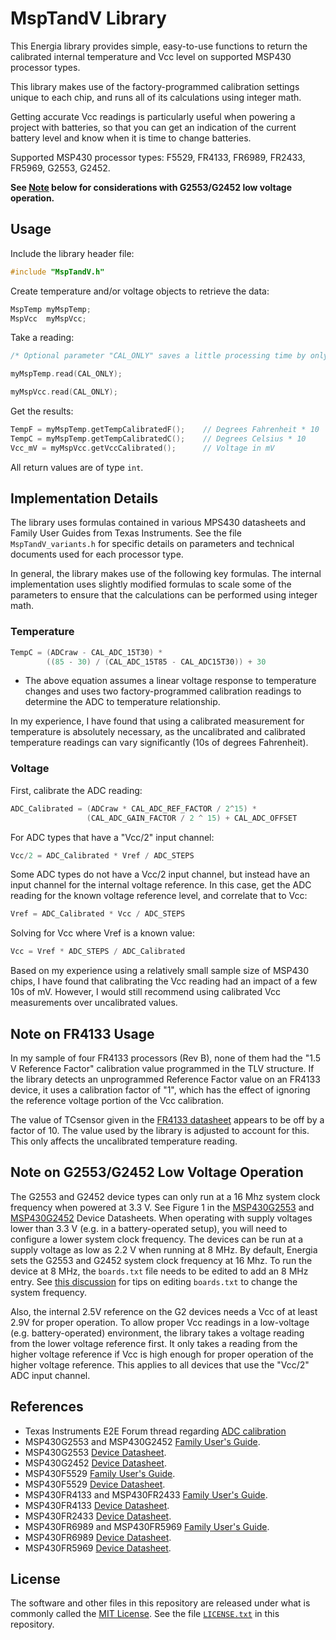 # MspTandV Library

This Energia library provides simple, easy-to-use functions to return the
calibrated internal temperature and Vcc level on supported MSP430 processor types.

This library makes use of the factory-programmed calibration settings unique to
each chip, and runs all of its calculations using integer math.

Getting accurate Vcc readings is particularly useful when powering a project
with batteries, so that you can get an indication of the current battery level
and know when it is time to change batteries.

Supported MSP430 processor types: F5529, FR4133, FR6989, FR2433, FR5969, G2553, G2452.

**See [Note](#note-on-g2553g2452-low-voltage-operation) below for considerations with G2553/G2452 low voltage operation.**

## Usage

Include the library header file:

```cpp
#include "MspTandV.h"
```

Create temperature and/or voltage objects to retrieve the data:

```cpp
MspTemp myMspTemp;
MspVcc  myMspVcc;
```

Take a reading:

```cpp
/* Optional parameter "CAL_ONLY" saves a little processing time by only calculating calibrated temperature and skipping the uncalibrated temperature calculation. */

myMspTemp.read(CAL_ONLY);

myMspVcc.read(CAL_ONLY);
```

Get the results:

```cpp
TempF = myMspTemp.getTempCalibratedF();    // Degrees Fahrenheit * 10
TempC = myMspTemp.getTempCalibratedC();    // Degrees Celsius * 10
Vcc_mV = myMspVcc.getVccCalibrated();      // Voltage in mV
```

All return values are of type `int`.

## Implementation Details

The library uses formulas contained in various MPS430 datasheets and Family
User Guides from Texas Instruments. See the file `MspTandV_variants.h` for
specific details on parameters and technical documents used for each
processor type.

In general, the library makes use of the following key formulas. The internal implementation uses slightly modified formulas to scale some of the parameters to ensure that the calculations can be performed using integer math.

### Temperature

```cpp
TempC = (ADCraw - CAL_ADC_15T30) *
        ((85 - 30) / (CAL_ADC_15T85 - CAL_ADC15T30)) + 30
```

- The above equation assumes a linear voltage response to temperature changes and uses two factory-programmed calibration readings to determine the ADC to temperature relationship.

In my experience, I have found that using a calibrated measurement for temperature is absolutely necessary, as the uncalibrated and calibrated temperature readings can vary significantly (10s of degrees Fahrenheit).

### Voltage

First, calibrate the ADC reading:

```cpp
ADC_Calibrated = (ADCraw * CAL_ADC_REF_FACTOR / 2^15) *
                 (CAL_ADC_GAIN_FACTOR / 2 ^ 15) + CAL_ADC_OFFSET
```

For ADC types that have a "Vcc/2" input channel:

```cpp
Vcc/2 = ADC_Calibrated * Vref / ADC_STEPS
```

Some ADC types do not have a Vcc/2 input channel, but instead have
an input channel for the internal voltage reference. In this case, get
the ADC reading for the known voltage reference level, and correlate
that to Vcc:

```cpp
Vref = ADC_Calibrated * Vcc / ADC_STEPS
```

Solving for Vcc where Vref is a known value:

```cpp
Vcc = Vref * ADC_STEPS / ADC_Calibrated
```

Based on my experience using a relatively small sample size of MSP430 chips, I have found that calibrating the Vcc reading had an impact of a few 10s of mV. However, I would still recommend using calibrated Vcc measurements over uncalibrated values.

## Note on FR4133 Usage

In my sample of four FR4133 processors (Rev B), none of them had the "1.5 V
Reference Factor" calibration value programmed in the TLV structure. If the
library detects an unprogrammed Reference Factor value on an FR4133 device, it uses a calibration factor of "1", which has the effect of ignoring the reference voltage portion of the Vcc calibration.

The value of TCsensor given in the [FR4133 datasheet][3] appears to be off
by a factor of 10. The value used by the library is adjusted to account
for this. This only affects the uncalibrated temperature reading.

## Note on G2553/G2452 Low Voltage Operation

The G2553 and G2452 device types can only run at a 16 Mhz system clock frequency when powered at 3.3 V. See Figure 1 in the [MSP430G2553][1] and [MSP430G2452][2] Device Datasheets. When operating with supply voltages lower than 3.3 V (e.g. in a battery-operated setup), you will need to configure a lower system clock frequency. The devices can be run at a supply voltage as low as 2.2 V when running at 8 MHz. By default, Energia sets the G2553 and G2452 system clock frequency at 16 Mhz. To run the device at 8 MHz, the `boards.txt` file needs to be edited to add an 8 MHz entry. See [this discussion](https://forum.43oh.com/topic/4094-msp430g2553-1mhz-or-16mhz-how-to-set-it/)
for tips on editing `boards.txt` to change the system frequency.

Also, the internal 2.5V reference on the G2 devices needs a Vcc of at least 2.9V for proper operation. To allow proper Vcc readings in a low-voltage (e.g. battery-operated) environment, the library takes a voltage reading from the lower voltage reference first. It only takes a reading from the higher voltage reference if Vcc is high enough for proper operation of the higher voltage reference. This applies to all devices that use the "Vcc/2" ADC input  channel.

## References

- Texas Instruments E2E Forum thread regarding [ADC calibration](https://e2e.ti.com/support/microcontrollers/msp430/f/166/t/204428)
- MSP430G2553 and MSP430G2452 [Family User's Guide](http://www.ti.com/lit/ug/slau144j/slau144j.pdf).
- MSP430G2553 [Device Datasheet][1].
- MSP430G2452 [Device Datasheet][2].
- MSP430F5529 [Family User's Guide](http://www.ti.com/lit/pdf/slau208).
- MSP430F5529 [Device Datasheet](http://www.ti.com/lit/ds/symlink/msp430f5529.pdf).
- MSP430FR4133 and MSP430FR2433 [Family User's Guide](http://www.ti.com/lit/ug/slau445i/slau445i.pdf).
- MSP430FR4133 [Device Datasheet][3].
- MSP430FR2433 [Device Datasheet](http://www.ti.com/lit/ds/symlink/msp430fr2433.pdf).
- MSP430FR6989 and MSP430FR5969 [Family User's Guide](https://www.ti.com/lit/ug/slau367p/slau367p.pdf).
- MSP430FR6989 [Device Datasheet](http://www.ti.com/lit/ds/symlink/msp430fr6989.pdf).
- MSP430FR5969 [Device Datasheet](http://www.ti.com/lit/ds/symlink/msp430fr5969.pdf).

## License

The software and other files in this repository are released under what is commonly called the [MIT License][100]. See the file [`LICENSE.txt`][101] in this repository.

[1]: http://www.ti.com/lit/ds/symlink/msp430g2553.pdf
[2]: http://www.ti.com/lit/ds/symlink/msp430g2112.pdf
[3]: http://www.ti.com/lit/ds/symlink/msp430fr4133.pdf
[100]: https://choosealicense.com/licenses/mit/
[101]: ./LICENSE.txt
[200]: https://github.com/Andy4495/MspTandV
